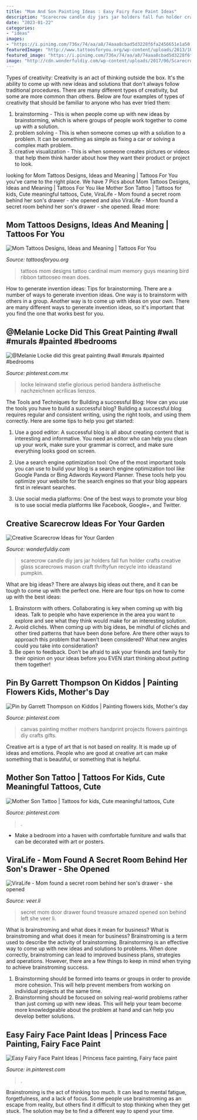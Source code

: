 ```yaml
---
title: "Mom And Son Painting Ideas : Easy Fairy Face Paint Ideas"
description: "Scarecrow candle diy jars jar holders fall fun holder crafts creative glass scarecrows mason craft thriftyfun recycle into ideastand pumpkin"
date: "2023-01-22"
categories:
- "ideas"
images:
- "https://i.pinimg.com/736x/74/aa/a8/74aaa8cbad5d3228f6fa2456651e1a50.jpg"
featuredImage: "http://www.tattoosforyou.org/wp-content/uploads/2013/10/Mom-Tattoos-For-Men.jpg"
featured_image: "https://i.pinimg.com/736x/74/aa/a8/74aaa8cbad5d3228f6fa2456651e1a50.jpg"
image: "http://cdn.wonderfuldiy.com/wp-content/uploads/2017/06/Scarecrow-candle-jars.jpg"
---
```



Types of creativity:
Creativity is an act of thinking outside the box. It's the ability to come up with new ideas and solutions that don't always follow traditional procedures. 
There are many different types of creativity, but some are more common than others. Below are four examples of types of creativity that should be familiar to anyone who has ever tried them: 

1) brainstorming - This is when people come up with new ideas by brainstorming, which is where groups of people work together to come up with a solution.
2) problem solving - This is when someone comes up with a solution to a problem. It can be something as simple as fixing a car or solving a complex math problem.
3) creative visualization - This is when someone creates pictures or videos that help them think harder about how they want their product or project to look.

	

		
looking for Mom Tattoos Designs, Ideas and Meaning | Tattoos For You you've came to the right place. We have 7 Pics about Mom Tattoos Designs, Ideas and Meaning | Tattoos For You like Mother Son Tattoo | Tattoos for kids, Cute meaningful tattoos, Cute, ViraLife - Mom found a secret room behind her son&#039;s drawer - she opened and also ViraLife - Mom found a secret room behind her son&#039;s drawer - she opened. Read more:
		
    
## Mom Tattoos Designs, Ideas And Meaning | Tattoos For You

<img loading=lazy src="http://www.tattoosforyou.org/wp-content/uploads/2013/10/Mom-Tattoos-For-Men.jpg" onerror="this.onerror=null;this.src='https://tse1.mm.bing.net/th?id=OIP.L3S7JZlE9ZeLXUglwl-sRwHaJ4&amp;pid=15.1';" alt="Mom Tattoos Designs, Ideas and Meaning | Tattoos For You">

_Source: tattoosforyou.org_

>tattoos mom designs tattoo cardinal mum memory guys meaning bird ribbon tattooseo mean does. 

	

How to generate invention ideas: Tips for brainstorming.
There are a number of ways to generate invention ideas. One way is to brainstorm with others in a group. Another way is to come up with ideas on your own. There are many different ways to generate invention ideas, so it's important that you find the one that works best for you.

    
## @Melanie Locke Did This Great Painting #wall #murals #painted #bedrooms

<img loading=lazy src="https://i.pinimg.com/736x/26/ca/04/26ca0449302dc97cee5ad37311136320.jpg" onerror="this.onerror=null;this.src='https://tse1.mm.bing.net/th?id=OIP.czqKcDATvFgnadaTDFUs2AHaNb&amp;pid=15.1';" alt="@Melanie Locke did this great painting #wall #murals #painted #bedrooms">

_Source: pinterest.com.mx_

>locke leinwand stefie glorious period bandera ästhetische nachzeichnen acrílicas lienzos. 

	

The Tools and Techniques for Building a successful Blog: How can you use the tools you have to build a successful blog?
Building a successful blog requires regular and consistent writing, using the right tools, and using them correctly. Here are some tips to help you get started:
1. Use a good editor: A successful blog is all about creating content that is interesting and informative. You need an editor who can help you clean up your work, make sure your grammar is correct, and make sure everything looks good on screen.

2. Use a search engine optimization tool: One of the most important tools you can use to build your blog is a search engine optimization tool like Google Panda or Bing Adwords Keyword Planner. These tools help you optimize your website for the search engines so that your blog appears first in relevant searches.

3. Use social media platforms: One of the best ways to promote your blog is to use social media platforms like Facebook, Google+, and Twitter.

    
## Creative Scarecrow Ideas For Your Garden

<img loading=lazy src="http://cdn.wonderfuldiy.com/wp-content/uploads/2017/06/Scarecrow-candle-jars.jpg" onerror="this.onerror=null;this.src='https://tse3.mm.bing.net/th?id=OIP.GKr2jMJxKHZBjSb8-25UtwHaJ6&amp;pid=15.1';" alt="Creative Scarecrow Ideas for Your Garden">

_Source: wonderfuldiy.com_

>scarecrow candle diy jars jar holders fall fun holder crafts creative glass scarecrows mason craft thriftyfun recycle into ideastand pumpkin. 

	

What are big ideas?
There are always big ideas out there, and it can be tough to come up with the perfect one. Here are four tips on how to come up with the best ideas: 
1. Brainstorm with others. Collaborating is key when coming up with big ideas. Talk to people who have experience in the area you want to explore and see what they think would make for an interesting solution. 
2. Avoid clichés. When coming up with big ideas, be mindful of clichés and other tired patterns that have been done before. Are there other ways to approach this problem that haven’t been considered? What new angles could you take into consideration? 
3. Be open to feedback. Don’t be afraid to ask your friends and family for their opinion on your ideas before you EVEN start thinking about putting them together!

    
## Pin By Garrett Thompson On Kiddos | Painting Flowers Kids, Mother&#039;s Day

<img loading=lazy src="https://i.pinimg.com/736x/d0/6a/90/d06a90bf122786e9028850031c7c0c5e--canvas-paintings-mothers-day.jpg" onerror="this.onerror=null;this.src='https://tse3.mm.bing.net/th?id=OIP.KuHv3HS4gSevkQcIaskW1gHaJ6&amp;pid=15.1';" alt="Pin by Garrett Thompson on Kiddos | Painting flowers kids, Mother&#039;s day">

_Source: pinterest.com_

>canvas painting mother mothers handprint projects flowers paintings diy crafts gifts. 

	

Creative art is a type of art that is not based on reality. It is made up of ideas and emotions. People who are good at creative art can make something that is beautiful, or something that is helpful.

    
## Mother Son Tattoo | Tattoos For Kids, Cute Meaningful Tattoos, Cute

<img loading=lazy src="https://i.pinimg.com/736x/05/32/b9/0532b9b4b58d953b77d67137712f5560.jpg" onerror="this.onerror=null;this.src='https://tse4.mm.bing.net/th?id=OIP.yACXQhDC-xRTUAEQ63Y1oAHaJ3&amp;pid=15.1';" alt="Mother Son Tattoo | Tattoos for kids, Cute meaningful tattoos, Cute">

_Source: pinterest.com_

>. 

	

- Make a bedroom into a haven with comfortable furniture and walls that can be decorated with art or posters.

    
## ViraLife - Mom Found A Secret Room Behind Her Son&#039;s Drawer - She Opened

<img loading=lazy src="http://veer.li/images/1508959678-12.jpg" onerror="this.onerror=null;this.src='https://tse3.mm.bing.net/th?id=OIP.lKD6FTOTTjQwVXCKIOEiuQHaLG&amp;pid=15.1';" alt="ViraLife - Mom found a secret room behind her son&#039;s drawer - she opened">

_Source: veer.li_

>secret mom door drawer found treasure amazed opened son behind left she veer li. 

	

What is brainstroming and what does it mean for business?
What is brainstroming and what does it mean for business?
Brainstroming is a term used to describe the activity of brainstorming. Brainstorming is an effective way to come up with new ideas and solutions to problems. When done correctly, brainstroming can lead to improved business plans, strategies and operations. However, there are a few things to keep in mind when trying to achieve brainstroming success.

1) Brainstorming should be formed into teams or groups in order to provide more cohesion. This will help prevent members from working on individual projects at the same time.
2) Brainstorming should be focused on solving real-world problems rather than just coming up with new ideas. This will help your team become more knowledgeable about the problem at hand and can help you develop better solutions.

    
## Easy Fairy Face Paint Ideas | Princess Face Painting, Fairy Face Paint

<img loading=lazy src="https://i.pinimg.com/736x/74/aa/a8/74aaa8cbad5d3228f6fa2456651e1a50.jpg" onerror="this.onerror=null;this.src='https://tse3.mm.bing.net/th?id=OIP.lngHFgPqyk0WSLtwDCISiQHaLA&amp;pid=15.1';" alt="Easy Fairy Face Paint Ideas | Princess face painting, Fairy face paint">

_Source: in.pinterest.com_

>. 

	

Brainstroming is the act of thinking too much. It can lead to mental fatigue, forgetfulness, and a lack of focus. Some people use brainstroming as an escape from reality, but others find it difficult to stop thinking when they get stuck. The solution may be to find a different way to spend your time.

